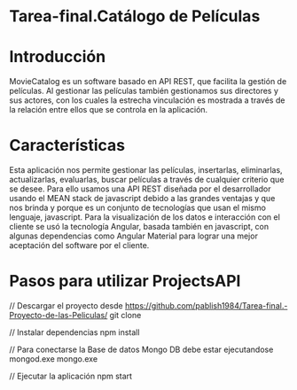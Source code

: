 # Tarea-final.Catálogo de Películas

# Introducción
MovieCatalog es un software basado en API REST, que facilita la gestión de películas. Al gestionar las películas también gestionamos sus directores y sus actores, con los cuales la estrecha vinculación es mostrada a través de la relación entre ellos que se controla en la aplicación.

# Características
Esta aplicación nos permite gestionar las películas, insertarlas, eliminarlas, actualizarlas, evaluarlas, buscar películas a través de cualquier criterio que se desee. Para ello usamos una API REST diseñada por el desarrollador usando el MEAN stack de javascript debido a las grandes ventajas y que nos brinda y porque es un conjunto de tecnologías que usan el mismo lenguaje, javascript. Para la visualización de los datos e interacción con el cliente se usó la tecnología Angular, basada también en javascript, con algunas dependencias como Angular Material para lograr una mejor aceptación del software por el cliente.

# Pasos para utilizar ProjectsAPI
// Descargar el proyecto desde https://github.com/pablish1984/Tarea-final.-Proyecto-de-las-Peliculas/ git clone

// Instalar dependencias npm install

// Para conectarse la Base de datos Mongo DB debe estar ejecutandose mongod.exe mongo.exe

// Ejecutar la aplicación npm start
